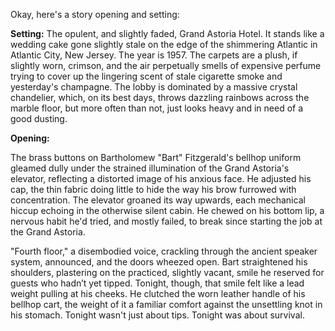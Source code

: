 Okay, here's a story opening and setting:

**Setting:** The opulent, and slightly faded, Grand Astoria Hotel. It stands like a wedding cake gone slightly stale on the edge of the shimmering Atlantic in Atlantic City, New Jersey. The year is 1957. The carpets are a plush, if slightly worn, crimson, and the air perpetually smells of expensive perfume trying to cover up the lingering scent of stale cigarette smoke and yesterday's champagne. The lobby is dominated by a massive crystal chandelier, which, on its best days, throws dazzling rainbows across the marble floor, but more often than not, just looks heavy and in need of a good dusting.

**Opening:**

The brass buttons on Bartholomew "Bart" Fitzgerald's bellhop uniform gleamed dully under the strained illumination of the Grand Astoria's elevator, reflecting a distorted image of his anxious face. He adjusted his cap, the thin fabric doing little to hide the way his brow furrowed with concentration. The elevator groaned its way upwards, each mechanical hiccup echoing in the otherwise silent cabin. He chewed on his bottom lip, a nervous habit he'd tried, and mostly failed, to break since starting the job at the Grand Astoria.

"Fourth floor," a disembodied voice, crackling through the ancient speaker system, announced, and the doors wheezed open. Bart straightened his shoulders, plastering on the practiced, slightly vacant, smile he reserved for guests who hadn’t yet tipped. Tonight, though, that smile felt like a lead weight pulling at his cheeks. He clutched the worn leather handle of his bellhop cart, the weight of it a familiar comfort against the unsettling knot in his stomach. Tonight wasn't just about tips. Tonight was about survival.
